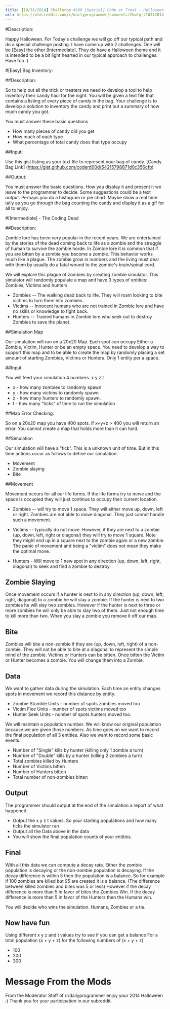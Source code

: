 ```yaml
---
title: [10/31/2014] Challenge #186 [Special] Code or Treat - Halloween 2014
url: https://old.reddit.com/r/dailyprogrammer/comments/2kwfqr/10312014_challenge_186_special_code_or_treat/
---
```


#Description:

Happy Halloween. For Today's challenge we will go off our typical path and do a special challenge posting. I have come up with 2 challenges. One will be [Easy] the other [Intermediate]. They do have a Halloween theme and it is intended to be a bit light hearted in our typical approach to challenges. Have fun :)

#[Easy] Bag Inventory:

##Description:

So to help out all the trick or treaters we need to develop a tool to help inventory their candy haul for the night. You will be given a text file that contains a listing of every piece of candy in the bag. Your challenge is to develop a solution to inventory the candy and print out a summary of how much candy you got.

You must answer these basic questions

* How many pieces of candy did you get
* How much of each type
* What percentage of total candy does that type occupy

##Input:

Use this gist listing as your text file to represent your bag of candy.
[Candy Bag Link] (https://gist.github.com/coderd00d/54215798871d0c356cfb)

##Output: 

You must answer the basic questions. How you display it and present it we leave to the programmer to decide. Some suggestions could be a text output. Perhaps you do a histogram or pie chart. Maybe show a real time tally as you go through the bag counting the candy and display it as a gif for all to enjoy.

#[Intermediate] - The Coding Dead

##Description:

Zombie lore has been very popular in the recent years. We are entertained by the stories of the dead coming back to life as a zombie and the struggle of human to survive the zombie horde. In Zombie lore it is common that if you are bitten by a zombie you become a zombie. This behavior works much like a plague. The zombie grow in numbers and the living must deal with them by usually do a fatal wound to the zombie's brain/spinal cord. 

We will explore this plague of zombies by creating  zombie simulator. This simulator will randomly populate a map and have 3 types of entities: Zombies, Victims and hunters.

* Zombies -- The walking dead back to life. They will roam looking to bite victims to turn them into zombies.
* Victims -- Innocent humans who are not trained in Zombie lore and have no skills or knowledge to fight back.
* Hunters -- Trained humans in Zombie lore who seek out to destroy Zombies to save the planet.

##Simulation Map

Our simulation will run on a 20x20 Map. Each spot can occupy Either a Zombie, Victim, Hunter or be an empty space. You need to develop a way to support this map and to be able to create the map by randomly placing a set amount of starting Zombies, Victims or Hunters. Only 1 entity per a space.

##Input

You will feed your simulation 4 numbers. x y z t

* x - how many zombies to randomly spawn
* y - how many victims to randomly spawn
* z - how many hunters to randomly spawn.
* t - how many "ticks" of time to run the simulation

##Map Error Checking:

So on a 20x20 map you have 400 spots. If x+y+z > 400 you will return an error. You cannot create a map that holds more than it can hold.

##Simulation

Our simulation will have a "tick". This is a unknown unit of time. But in this time actions occur as follows to define our simulation.

* Movement
* Zombie slaying
* Bite

##Movement

Movement occurs for all our life forms. If the life forms try to move and the space is occupied they will just continue to occupy their current location.

* Zombies -- will try to move 1 space. They will either move up, down, left or right. Zombies are not able to move diagonal. They just cannot handle such a movement.

* Victims -- typically do not move. However, if they are next to a zombie (up, down, left, right or diagonal) they will try to move 1 square. Note they might end up in a square next to the zombie again or a new zombie. The panic of movement and being a "victim" does not mean they make the optimal move.

* Hunters - Will move to 1 new spot in any direction (up, down, left, right, diagonal) to seek and find a zombie to destroy.

## Zombie Slaying

Once movement occurs if a hunter is next to in any direction (up, down, left, right, diagonal) to a zombie he will slay a zombie. If the hunter is next to two zombies he will slay two zombies. However if the hunter is next to three or more zombies he will only be able to slay two of them. Just not enough time to kill more than two. When you slay a zombie you remove it off our map.

## Bite

Zombies will bite a non-zombie if they are (up, down, left, right) of a non-zombie. They will not be able to bite at a diagonal to represent the simple mind of the zombie. Victims or Hunters can be bitten. Once bitten the Victim or Hunter becomes a zombie. You will change them into a Zombie. 

## Data

We want to gather data during the simulation. Each time an entity changes spots in movement we record this distance by entity.

* Zombie Stumble Units - number of spots zombies moved too
* Victim Flee Units - number of spots victims moved too
* Hunter Seek Units - number of spots hunters moved too.

We will maintain a population number. We will know our original population because we are given those numbers.
As time goes on we want to record the final population of all 3 entities. Also we want to record some basic events.

* Number of "Single" kills by hunter (killing only 1 zombie a turn)
* Number of "Double" kills by a hunter (killing 2 zombies a turn)
* Total zombies killed by Hunters
* Number of Victims bitten
* Number of Hunters bitten
* Total number of non-zombies bitten

## Output

The programmer should output at the end of the simulation a report of what happened.

* Output the x y z t values. So your starting populations and how many ticks the simulator ran
* Output all the Data above in the data
* You will show the final population counts of your entities. 

## Final

With all this data we can compute a decay rate. Either the zombie population is decaying or the non-zombie population is decaying. If the decay difference is within 5 then the population is a balance. So for example if 100 zombies are killed but 95 are created it is a balance. (The difference between killed zombies and bites was 5 or less) However if the decay difference is more than 5 in favor of bites the Zombies Win. If the decay difference is more than 5 in favor of the Hunters then the Humans win. 

You will decide who wins the simulation. Humans, Zombies or a tie.

## Now have fun

Using different x y z and t values try to see if you can get a balance For a total population (x + y + z) for the following numbers of (x + y + z)

* 100
* 200
* 300

# Message From the Mods

From the Moderator Staff of /r/dailyprogrammer enjoy your 2014 Halloween :) Thank you for your participation in our subreddit.

